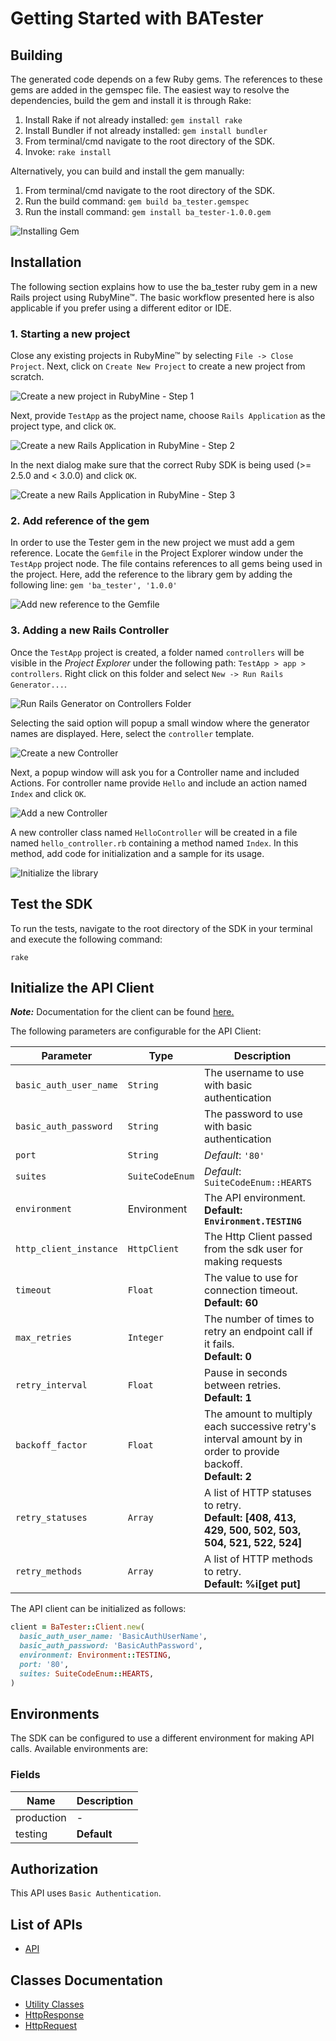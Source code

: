 
# Getting Started with BATester

## Building

The generated code depends on a few Ruby gems. The references to these gems are added in the gemspec file. The easiest way to resolve the dependencies, build the gem and install it is through Rake:

1. Install Rake if not already installed: `gem install rake`
2. Install Bundler if not already installed: `gem install bundler`
3. From terminal/cmd navigate to the root directory of the SDK.
4. Invoke: `rake install`

Alternatively, you can build and install the gem manually:

1. From terminal/cmd navigate to the root directory of the SDK.
2. Run the build command: `gem build ba_tester.gemspec`
3. Run the install command: `gem install ba_tester-1.0.0.gem`

![Installing Gem](https://apidocs.io/illustration/ruby?workspaceFolder=BaTester&gemVer=1.0.0&gemName=ba_tester&step=buildSDK)

## Installation

The following section explains how to use the ba_tester ruby gem in a new Rails project using RubyMine&trade;. The basic workflow presented here is also applicable if you prefer using a different editor or IDE.

### 1. Starting a new project

Close any existing projects in RubyMine&trade; by selecting `File -> Close Project`. Next, click on `Create New Project` to create a new project from scratch.

![Create a new project in RubyMine - Step 1](https://apidocs.io/illustration/ruby?workspaceFolder=BaTester&step=createNewProject0)

Next, provide `TestApp` as the project name, choose `Rails Application` as the project type, and click `OK`.

![Create a new Rails Application in RubyMine - Step 2](https://apidocs.io/illustration/ruby?workspaceFolder=BaTester&step=createNewProject1)

In the next dialog make sure that the correct Ruby SDK is being used (>= 2.5.0 and < 3.0.0) and click `OK`.

![Create a new Rails Application in RubyMine - Step 3](https://apidocs.io/illustration/ruby?workspaceFolder=BaTester&step=createNewProject2)

### 2. Add reference of the gem

In order to use the Tester gem in the new project we must add a gem reference. Locate the `Gemfile` in the Project Explorer window under the `TestApp` project node. The file contains references to all gems being used in the project. Here, add the reference to the library gem by adding the following line: `gem 'ba_tester', '1.0.0'`

![Add new reference to the Gemfile](https://apidocs.io/illustration/ruby?workspaceFolder=BaTester&gemVer=1.0.0&gemName=ba_tester&step=addReference)

### 3. Adding a new Rails Controller

Once the `TestApp` project is created, a folder named `controllers` will be visible in the *Project Explorer* under the following path: `TestApp > app > controllers`. Right click on this folder and select `New -> Run Rails Generator...`.

![Run Rails Generator on Controllers Folder](https://apidocs.io/illustration/ruby?workspaceFolder=BaTester&gemVer=1.0.0&gemName=ba_tester&step=addCode0)

Selecting the said option will popup a small window where the generator names are displayed. Here, select the `controller` template.

![Create a new Controller](https://apidocs.io/illustration/ruby?workspaceFolder=BaTester&step=addCode1)

Next, a popup window will ask you for a Controller name and included Actions. For controller name provide `Hello` and include an action named `Index` and click `OK`.

![Add a new Controller](https://apidocs.io/illustration/ruby?workspaceFolder=BaTester&gemVer=1.0.0&gemName=ba_tester&step=addCode2)

A new controller class named `HelloController` will be created in a file named `hello_controller.rb` containing a method named `Index`. In this method, add code for initialization and a sample for its usage.

![Initialize the library](https://apidocs.io/illustration/ruby?workspaceFolder=BaTester&gemName=ba_tester&step=addCode3)

## Test the SDK

To run the tests, navigate to the root directory of the SDK in your terminal and execute the following command:

```
rake
```

## Initialize the API Client

**_Note:_** Documentation for the client can be found [here.](/doc/client.md)

The following parameters are configurable for the API Client:

| Parameter | Type | Description |
|  --- | --- | --- |
| `basic_auth_user_name` | `String` | The username to use with basic authentication |
| `basic_auth_password` | `String` | The password to use with basic authentication |
| `port` | `String` | *Default*: `'80'` |
| `suites` | `SuiteCodeEnum` | *Default*: `SuiteCodeEnum::HEARTS` |
| `environment` | Environment | The API environment. <br> **Default: `Environment.TESTING`** |
| `http_client_instance` | `HttpClient` | The Http Client passed from the sdk user for making requests |
| `timeout` | `Float` | The value to use for connection timeout. <br> **Default: 60** |
| `max_retries` | `Integer` | The number of times to retry an endpoint call if it fails. <br> **Default: 0** |
| `retry_interval` | `Float` | Pause in seconds between retries. <br> **Default: 1** |
| `backoff_factor` | `Float` | The amount to multiply each successive retry's interval amount by in order to provide backoff. <br> **Default: 2** |
| `retry_statuses` | `Array` | A list of HTTP statuses to retry. <br> **Default: [408, 413, 429, 500, 502, 503, 504, 521, 522, 524]** |
| `retry_methods` | `Array` | A list of HTTP methods to retry. <br> **Default: %i[get put]** |

The API client can be initialized as follows:

```ruby
client = BaTester::Client.new(
  basic_auth_user_name: 'BasicAuthUserName',
  basic_auth_password: 'BasicAuthPassword',
  environment: Environment::TESTING,
  port: '80',
  suites: SuiteCodeEnum::HEARTS,
)
```

## Environments

The SDK can be configured to use a different environment for making API calls. Available environments are:

### Fields

| Name | Description |
|  --- | --- |
| production | - |
| testing | **Default** |

## Authorization

This API uses `Basic Authentication`.

## List of APIs

* [API](rdoc-ref:/doc/controllers/api)

## Classes Documentation

* [Utility Classes](/doc/utility-classes.md)
* [HttpResponse](/doc/http-response.md)
* [HttpRequest](/doc/http-request.md)

